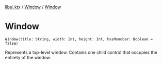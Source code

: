 [libui.ktx](../README.md) / [Window](README.md) / [Window](-window.md)

# Window

`Window(title: String, width: Int, height: Int, hasMenubar: Boolean = false)`

Represents a top-level window.
Contains one child control that occupies the entirety of the window.
